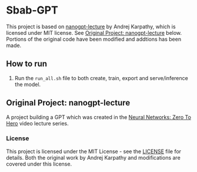 # Sbab-GPT


This project is based on [nanogpt-lecture](https://github.com/karpathy/nanogpt-lecture) by Andrej Karpathy, which is licensed under MIT license. See [Original Project: nanogpt-lecture](#original-project-nanogpt-lecture) below. Portions of the original code have been modified and addtions has been made.

## How to run

1. Run the `run_all.sh` file to both create, train, export and serve/inference the model.

## Original Project: nanogpt-lecture
A project building a GPT which was created in the [Neural Networks: Zero To Hero](https://karpathy.ai/zero-to-hero.html) video lecture series.


### License

This project is licensed under the MIT License - see the [LICENSE](LICENSE) file for details.
Both the original work by Andrej Karpathy and modifications are covered under this license.
